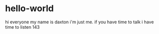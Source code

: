 # hello-world
 hi everyone my name is daxton i'm just me. if you have time to talk i have time to listen 143
